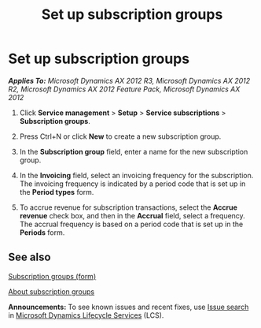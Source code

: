 ﻿---
title: Set up subscription groups
TOCTitle: Set up subscription groups
ms:assetid: 8d40cdfe-3325-4e8e-afda-e382fc54fc3a
ms:mtpsurl: https://technet.microsoft.com/en-us/library/Aa498343(v=AX.60)
ms:contentKeyID: 36058492
ms.date: 04/18/2014
mtps_version: v=AX.60
_tocRel: gg242492(v=ax.60)/toc.json
---

# Set up subscription groups 


_**Applies To:** Microsoft Dynamics AX 2012 R3, Microsoft Dynamics AX 2012 R2, Microsoft Dynamics AX 2012 Feature Pack, Microsoft Dynamics AX 2012_

1.  Click **Service management** \> **Setup** \> **Service subscriptions** \> **Subscription groups**.

2.  Press Ctrl+N or click **New** to create a new subscription group.

3.  In the **Subscription group** field, enter a name for the new subscription group.

4.  In the **Invoicing** field, select an invoicing frequency for the subscription. The invoicing frequency is indicated by a period code that is set up in the **Period types** form.

5.  To accrue revenue for subscription transactions, select the **Accrue revenue** check box, and then in the **Accrual** field, select a frequency. The accrual frequency is based on a period code that is set up in the **Periods** form.

## See also

[Subscription groups (form)](https://technet.microsoft.com/en-us/library/aa553150\(v=ax.60\))

[About subscription groups](about-subscription-groups.md)

  
**Announcements:** To see known issues and recent fixes, use [Issue search](http://go.microsoft.com/fwlink/?linkid=389258) in [Microsoft Dynamics Lifecycle Services](http://go.microsoft.com/fwlink/?linkid=306505) (LCS).


